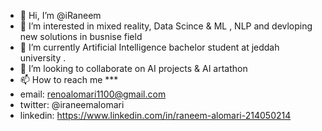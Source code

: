 - 👋 Hi, I’m @iRaneem
- 👀 I’m interested in mixed reality, Data Scince & ML , NLP and devloping new solutions in busnise field
- 🌱 I’m currently Artificial Intelligence bachelor student at jeddah university  . 
- 💞️ I’m looking to collaborate on AI projects & AI artathon 
- 📫 How to reach me ***
- email: renoalomari1100@gmail.com
- twitter: @iraneemalomari
- linkedin: https://www.linkedin.com/in/raneem-alomari-214050214


